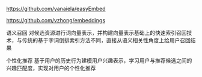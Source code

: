 
https://github.com/yanaiela/easyEmbed

https://github.com/vzhong/embeddings



语义召回
对候选资源进行词向量表示，并构建向量表示基础上的快速索引召回技术，与传统的基于字词倒排索引方法不同，直接从语义相关性角度上给用户召回结果
 
个性化推荐
基于用户的历史行为建模用户兴趣表示，学习用户与推荐候选之间的兴趣匹配度，实现对用户的个性化推荐
